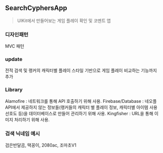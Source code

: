## SearchCyphersApp
> UIKit에서 만들어보는 게임 플레이 확인 및 코멘트 앱 

### 디자인패턴 
MVC 패턴 


### update 
전적 검색 및 랭커의 캐릭터별 플레이 스타일 기반으로 게임 플레이 비교하는 기능까지 추가 



### Library 
Alamofire : 네트워크를 통해 API 호출하기 위해 사용. 
Firebase/Database : 네오플 API에서 제공하지 않는 정보들(랭커들의 캐릭터 별 플레이 정보, 캐릭터별 아이템 사용 선호도 등)을 데이터베이스로 만들어 관리하기 위해 사용. 
Kingfisher : URL을 통해 이미지 처리하기 위해 사용.  


### 검색 닉네임 예시 
검은반달곰, 택꽁이, 2080ac, 조마초V1


